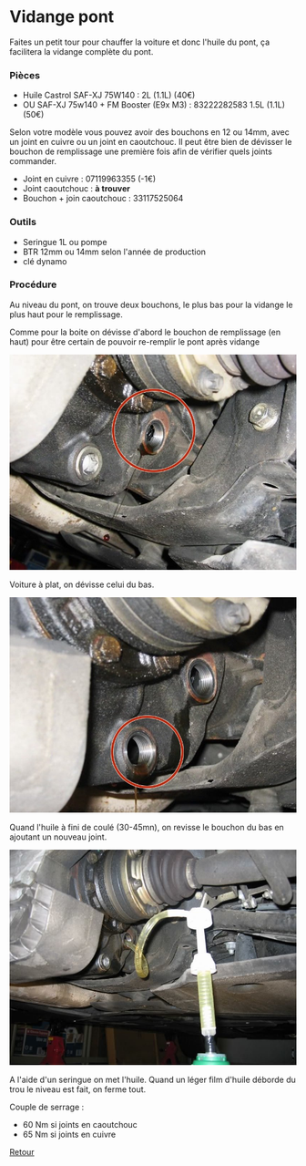 # Vidange pont

Faites un petit tour pour chauffer la voiture et donc l'huile du pont, ça facilitera la vidange complète du pont.

### Pièces

 - Huile Castrol SAF-XJ 75W140 : 2L (1.1L) (40€)
 - OU SAF-XJ 75w140 + FM Booster (E9x M3) : 83222282583 1.5L (1.1L) (50€)

Selon votre modèle vous pouvez avoir des bouchons en 12 ou 14mm, avec un joint en cuivre ou un joint en caoutchouc. Il peut être bien de dévisser le bouchon de remplissage une première fois afin de vérifier quels joints commander.

 - Joint en cuivre : 07119963355 (-1€)
 - Joint caoutchouc : **à trouver**
 - Bouchon + join caoutchouc : 33117525064

### Outils

- Seringue 1L ou pompe
- BTR 12mm ou 14mm selon l'année de production
- clé dynamo

### Procédure

Au niveau du pont, on trouve deux bouchons, le plus bas pour la vidange le plus haut pour le remplissage.

Comme pour la boite on dévisse d'abord le bouchon de remplissage (en haut) pour être certain de pouvoir re-remplir le pont après vidange

![vidange_pont_2](/pictures/vidange_pont_2.jpg)

Voiture à plat, on dévisse celui du bas.

![vidange_pont_3](/pictures/vidange_pont_3.jpg)

Quand l'huile à fini de coulé (30-45mn), on revisse le bouchon du bas en ajoutant un nouveau joint.

![vidange_pont_4](/pictures/vidange_pont_4.jpg)

A l'aide d'un seringue on met l'huile. Quand un léger film d'huile déborde du trou le niveau est fait, on ferme tout.

Couple de serrage :
- 60 Nm si joints en caoutchouc
- 65 Nm si joints en cuivre

[Retour](/README.mkd)
